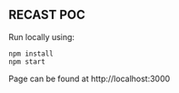 ## RECAST POC

Run locally using:
```
npm install
npm start
```

Page can be found at http://localhost:3000